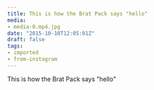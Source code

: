 ```yaml
---
title: This is how the Brat Pack says "hello"
media:
- media-0.mp4.jpg
date: "2015-10-10T12:05:01Z"
draft: false
tags:
- imported
- from-instagram
---
```

This is how the Brat Pack says "hello"
